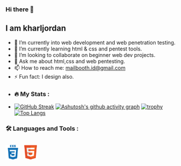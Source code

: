 ### Hi there 👋
## I am kharljordan
- 🔭 I’m currently into web development and web penetration testing.
- 🌱 I’m currently learning html & css and pentest tools.
- 👯 I’m looking to collaborate on beginner web dev projects.
- 💬 Ask me about html,css and web pentesting.
- 📫 How to reach me: mailbooth.id@gmail.com
- ⚡ Fun fact: I design also.
- ### :fire: My Stats : 
- [![GitHub Streak](http://github-readme-streak-stats.herokuapp.com?user=kharljordan&theme=dark&background=000000)](https://git.io/streak-stats)
[![Ashutosh's github activity graph](https://github-readme-activity-graph.cyclic.app/graph?username=kharljordan&bg_color=fffff0&color=708090&line=24292e&point=24292e&area=true&hide_border=true)](https://github.com/kharljordan/github-readme-activity-graph)
[![trophy](https://github-profile-trophy.vercel.app/?username=kharljordan&theme=onedark)](https://github.com/kharljordan/github-profile-trophy)
[![Top Langs](https://github-readme-stats.vercel.app/api/top-langs/?username=your-github-username&layout=compact&theme=vision-friendly-dark)](https://github.com/anuraghazra/github-readme-stats)
### :hammer_and_wrench: Languages and Tools :
##
<html>
   <body>
      <div id="icons">
      <img src="https://github.com/devicons/devicon/blob/master/icons/css3/css3-plain-wordmark.svg"  title="CSS3" alt="CSS" width="40" height="40"/>&nbsp;
      <img src="https://github.com/devicons/devicon/blob/master/icons/html5/html5-original.svg" title="HTML5" alt="HTML" width="40" height="40"/>&nbsp;
      </div>
   </body>
 </html> 
